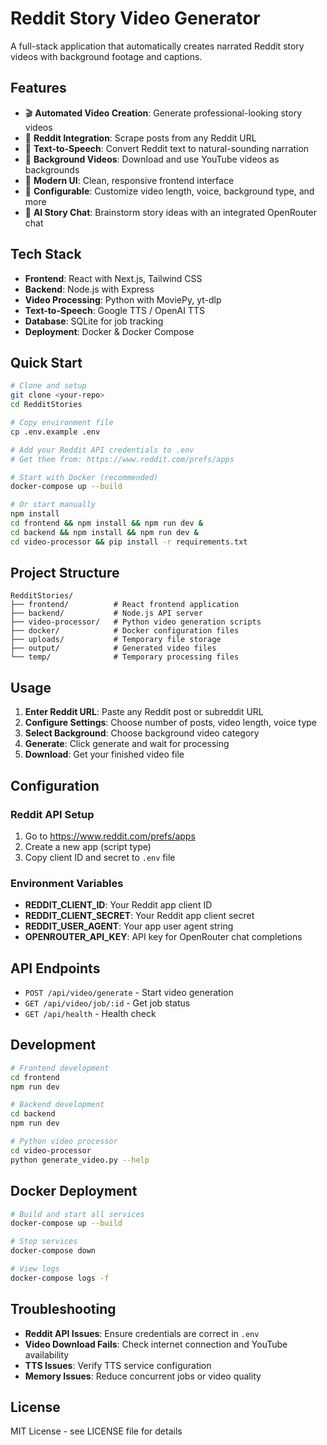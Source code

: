 # Reddit Story Video Generator

A full-stack application that automatically creates narrated Reddit story videos with background footage and captions.

## Features

- 🎬 **Automated Video Creation**: Generate professional-looking story videos
- 📝 **Reddit Integration**: Scrape posts from any Reddit URL
- 🎵 **Text-to-Speech**: Convert Reddit text to natural-sounding narration
- 🎥 **Background Videos**: Download and use YouTube videos as backgrounds
- 📱 **Modern UI**: Clean, responsive frontend interface
- 🔧 **Configurable**: Customize video length, voice, background type, and more
- 💬 **AI Story Chat**: Brainstorm story ideas with an integrated OpenRouter chat

## Tech Stack

- **Frontend**: React with Next.js, Tailwind CSS
- **Backend**: Node.js with Express
- **Video Processing**: Python with MoviePy, yt-dlp
- **Text-to-Speech**: Google TTS / OpenAI TTS
- **Database**: SQLite for job tracking
- **Deployment**: Docker & Docker Compose

## Quick Start

```bash
# Clone and setup
git clone <your-repo>
cd RedditStories

# Copy environment file
cp .env.example .env

# Add your Reddit API credentials to .env
# Get them from: https://www.reddit.com/prefs/apps

# Start with Docker (recommended)
docker-compose up --build

# Or start manually
npm install
cd frontend && npm install && npm run dev &
cd backend && npm install && npm run dev &
cd video-processor && pip install -r requirements.txt
```

## Project Structure

```
RedditStories/
├── frontend/          # React frontend application
├── backend/           # Node.js API server
├── video-processor/   # Python video generation scripts
├── docker/            # Docker configuration files
├── uploads/           # Temporary file storage
├── output/            # Generated video files
└── temp/              # Temporary processing files
```

## Usage

1. **Enter Reddit URL**: Paste any Reddit post or subreddit URL
2. **Configure Settings**: Choose number of posts, video length, voice type
3. **Select Background**: Choose background video category
4. **Generate**: Click generate and wait for processing
5. **Download**: Get your finished video file

## Configuration

### Reddit API Setup
1. Go to https://www.reddit.com/prefs/apps
2. Create a new app (script type)
3. Copy client ID and secret to `.env` file

### Environment Variables
- **REDDIT_CLIENT_ID**: Your Reddit app client ID
- **REDDIT_CLIENT_SECRET**: Your Reddit app client secret
- **REDDIT_USER_AGENT**: Your app user agent string
- **OPENROUTER_API_KEY**: API key for OpenRouter chat completions

## API Endpoints

- `POST /api/video/generate` - Start video generation
- `GET /api/video/job/:id` - Get job status
- `GET /api/health` - Health check

## Development

```bash
# Frontend development
cd frontend
npm run dev

# Backend development
cd backend
npm run dev

# Python video processor
cd video-processor
python generate_video.py --help
```

## Docker Deployment

```bash
# Build and start all services
docker-compose up --build

# Stop services
docker-compose down

# View logs
docker-compose logs -f
```

## Troubleshooting

- **Reddit API Issues**: Ensure credentials are correct in `.env`
- **Video Download Fails**: Check internet connection and YouTube availability
- **TTS Issues**: Verify TTS service configuration
- **Memory Issues**: Reduce concurrent jobs or video quality

## License

MIT License - see LICENSE file for details 